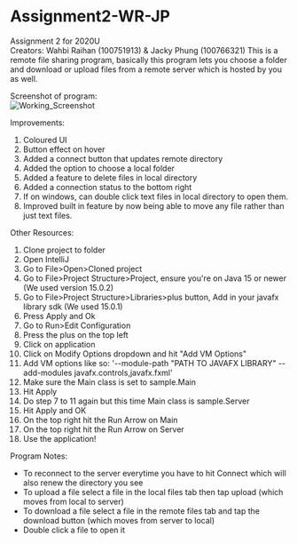 # Assignment2-WR-JP
Assignment 2 for 2020U\
Creators: Wahbi Raihan (100751913) & Jacky Phung (100766321)
This is a remote file sharing program, basically this program lets you choose a folder and download or upload files
from a remote server which is hosted by you as well.

Screenshot of program:\
![Working_Screenshot](https://user-images.githubusercontent.com/60277254/113385434-27416600-9356-11eb-92f3-bd86b55f2d09.png)



Improvements:
1. Coloured UI
2. Button effect on hover
3. Added a connect button that updates remote directory
4. Added the option to choose a local folder
5. Added a feature to delete files in local directory
6. Added a connection status to the bottom right
7. If on windows, can double click text files in local directory to open them.
8. Improved built in feature by now being able to move any file rather than just text files.

Other Resources:
1. Clone project to folder
1. Open IntelliJ
2. Go to File>Open>Cloned project 
3. Go to File>Project Structure>Project, ensure you're on Java 15 or newer (We used version 15.0.2)
4. Go to File>Project Structure>Libraries>plus button, Add in your javafx library sdk (We used 15.0.1)
5. Press Apply and Ok
6. Go to Run>Edit Configuration
7. Press the plus on the top left
8. Click on application
9. Click on Modify Options dropdown and hit "Add VM Options"
10. Add VM options like so: '--module-path "PATH TO JAVAFX LIBRARY" --add-modules javafx.controls,javafx.fxml'
11. Make sure the Main class is set to sample.Main
12. Hit Apply
13. Do step 7 to 11 again but this time Main class is sample.Server
14. Hit Apply and OK
15. On the top right hit the Run Arrow on Main
16. On the top right hit the Run Arrow on Server
17. Use the application!

Program Notes:
- To reconnect to the server everytime you have to hit Connect which will also renew the directory you see
- To upload a file select a file in the local files tab then tap upload (which moves from local to server)
- To download a file select a file in the remote files tab and tap the download button (which moves from server to local)
- Double click a file to open it
